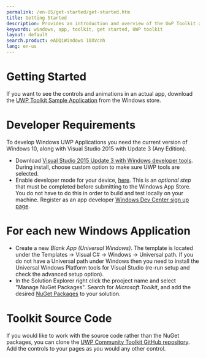 ```yaml
---
permalink: /en-US/get-started/get-started.htm
title: Getting Started
description: Provides an introduction and overview of the UwP Toolkit and its documentation
keywords: windows, app, toolkit, get started, UWP toolkit
layout: default
search.product: eADQiWindows 10XVcnh
lang: en-us
---
```


# Getting Started

If you want to see the controls and animations in an actual app, download the [UWP Toolkit Sample Application](https://www.microsoft.com/store/apps/9nblggh4tlcq) from the Windows store.  

# Developer Requirements

To develop Windows UWP Applications you need the current version of Windows 10, along with Visual Studio 2015 with Update 3 (Any Edition).

* Download [Visual Studio 2015 Update 3 with Windows developer tools](https://developer.microsoft.com/en-us/windows/downloads). During install, choose custom option to make sure UWP tools are selected. 
* Enable developer mode for your device, [here](https://msdn.microsoft.com/windows/uwp/get-started/enable-your-device-for-development). This is an _optional step_ that must be completed before submitting to the Windows App Store.  You do not have to do this in order to build and test locally on your machine. Register as an app developer [Windows Dev Center sign up page](https://msdn.microsoft.com/windows/uwp/get-started/sign-up). 

# For each new Windows Application

* Create a new *Blank App (Universal Windows)*. The template is located under the Templates -> Visual C# -> Windows -> Universal path.  If you do not have a Universal path under Windows then you need to install the Universal Windows Platform tools for Visual Studio (re-run setup and check the advanced setup option).
* In the Solution Explorer right click the prooject name and select "Manage NuGet Packages".  Search for *Microsoft.Toolkit*, and add the desired [NuGet Packages]({{site.baseurl}}/{{page.lang}}/get-started/nugetpackages.htm) to your solution.   

# Toolkit Source Code

If you would like to work with the source code rather than the NuGet packages, you can clone the [UWP Community Toolkit GitHub repository](https://github.com/Microsoft/UWPCommunityToolkit). Add the controls to your pages as you would any other control.

